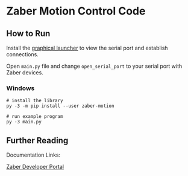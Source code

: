 Zaber Motion Control Code
====================

How to Run
----------
Install the [graphical launcher](https://software.zaber.com/zaber-launcher/download#download-section)
to view the serial port and establish connections.

Open `main.py` file and change `open_serial_port`
to your serial port with Zaber devices.


### Windows

``` {.bash}
# install the library
py -3 -m pip install --user zaber-motion

# run example program
py -3 main.py
```


Further Reading
----------

Documentation Links:

[Zaber Developer Portal](https://www.zaber.com/software/docs/motion-library/ascii/)


